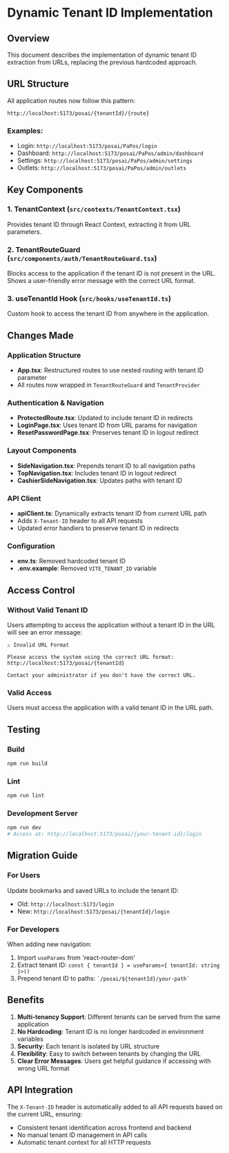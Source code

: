 # Dynamic Tenant ID Implementation

## Overview
This document describes the implementation of dynamic tenant ID extraction from URLs, replacing the previous hardcoded approach.

## URL Structure
All application routes now follow this pattern:
```
http://localhost:5173/posai/{tenantId}/{route}
```

### Examples:
- Login: `http://localhost:5173/posai/PaPos/login`
- Dashboard: `http://localhost:5173/posai/PaPos/admin/dashboard`
- Settings: `http://localhost:5173/posai/PaPos/admin/settings`
- Outlets: `http://localhost:5173/posai/PaPos/admin/outlets`

## Key Components

### 1. TenantContext (`src/contexts/TenantContext.tsx`)
Provides tenant ID through React Context, extracting it from URL parameters.

### 2. TenantRouteGuard (`src/components/auth/TenantRouteGuard.tsx`)
Blocks access to the application if the tenant ID is not present in the URL.
Shows a user-friendly error message with the correct URL format.

### 3. useTenantId Hook (`src/hooks/useTenantId.ts`)
Custom hook to access the tenant ID from anywhere in the application.

## Changes Made

### Application Structure
- **App.tsx**: Restructured routes to use nested routing with tenant ID parameter
- All routes now wrapped in `TenantRouteGuard` and `TenantProvider`

### Authentication & Navigation
- **ProtectedRoute.tsx**: Updated to include tenant ID in redirects
- **LoginPage.tsx**: Uses tenant ID from URL params for navigation
- **ResetPasswordPage.tsx**: Preserves tenant ID in logout redirect

### Layout Components
- **SideNavigation.tsx**: Prepends tenant ID to all navigation paths
- **TopNavigation.tsx**: Includes tenant ID in logout redirect
- **CashierSideNavigation.tsx**: Updates paths with tenant ID

### API Client
- **apiClient.ts**: Dynamically extracts tenant ID from current URL path
- Adds `X-Tenant-ID` header to all API requests
- Updated error handlers to preserve tenant ID in redirects

### Configuration
- **env.ts**: Removed hardcoded tenant ID
- **.env.example**: Removed `VITE_TENANT_ID` variable

## Access Control

### Without Valid Tenant ID
Users attempting to access the application without a tenant ID in the URL will see an error message:

```
⚠️ Invalid URL Format

Please access the system using the correct URL format:
http://localhost:5173/posai/{tenantId}

Contact your administrator if you don't have the correct URL.
```

### Valid Access
Users must access the application with a valid tenant ID in the URL path.

## Testing

### Build
```bash
npm run build
```

### Lint
```bash
npm run lint
```

### Development Server
```bash
npm run dev
# Access at: http://localhost:5173/posai/{your-tenant-id}/login
```

## Migration Guide

### For Users
Update bookmarks and saved URLs to include the tenant ID:
- Old: `http://localhost:5173/login`
- New: `http://localhost:5173/posai/{tenantId}/login`

### For Developers
When adding new navigation:
1. Import `useParams` from 'react-router-dom'
2. Extract tenant ID: `const { tenantId } = useParams<{ tenantId: string }>()`
3. Prepend tenant ID to paths: `` `/posai/${tenantId}/your-path` ``

## Benefits

1. **Multi-tenancy Support**: Different tenants can be served from the same application
2. **No Hardcoding**: Tenant ID is no longer hardcoded in environment variables
3. **Security**: Each tenant is isolated by URL structure
4. **Flexibility**: Easy to switch between tenants by changing the URL
5. **Clear Error Messages**: Users get helpful guidance if accessing with wrong URL format

## API Integration

The `X-Tenant-ID` header is automatically added to all API requests based on the current URL, ensuring:
- Consistent tenant identification across frontend and backend
- No manual tenant ID management in API calls
- Automatic tenant context for all HTTP requests
